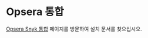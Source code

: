# Opsera 통합

[Opsera Snyk 통합](https://docs.opsera.io/quality-and-security-scan/snyk-integration) 페이지를 방문하여 설치 문서를 찾으십시오.